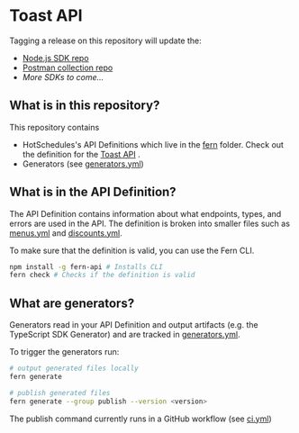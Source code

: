 # Toast API

Tagging a release on this repository will update the:

- [Node.js SDK repo](https://github.com/fern-{company}/toast-node)
- [Postman collection repo](https://github.com/fern-{company}/{company}-postman)
- _More SDKs to come..._

## What is in this repository?

This repository contains

- HotSchedules's API Definitions which live in the [fern](./fern) folder. Check out the definition for the [Toast API](./fern/toast/definition) . 
- Generators (see [generators.yml](./fern/toast/generators.yml)) 

## What is in the API Definition?

The API Definition contains information about what endpoints, types, and errors are used in the API. The definition is broken into smaller files such as [menus.yml](fern/fern/definition/config/menus.yml) and [discounts.yml](fern/fern/definition/discounts.yml).

To make sure that the definition is valid, you can use the Fern CLI.

```bash
npm install -g fern-api # Installs CLI
fern check # Checks if the definition is valid
```

## What are generators?

Generators read in your API Definition and output artifacts (e.g. the TypeScript SDK Generator) and are tracked in [generators.yml](./fern/api/generators.yml).

To trigger the generators run:

```bash
# output generated files locally
fern generate

# publish generated files
fern generate --group publish --version <version>
```

The publish command currently runs in a GitHub workflow (see [ci.yml](.github/workflows/ci.yml#L32))

